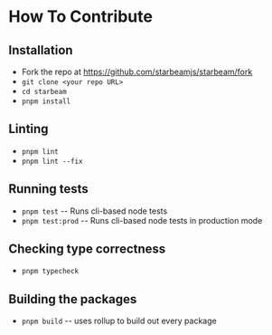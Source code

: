 # How To Contribute

## Installation

* Fork the repo at https://github.com/starbeamjs/starbeam/fork
* `git clone <your repo URL>`
* `cd starbeam`
* `pnpm install`

## Linting

* `pnpm lint`
* `pnpm lint --fix`

## Running tests

* `pnpm test` -- Runs cli-based node tests
* `pnpm test:prod` -- Runs cli-based node tests in production mode

## Checking type correctness

* `pnpm typecheck`

## Building the packages

* `pnpm build` -- uses rollup to build out every package
